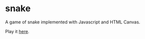 # snake

A game of snake implemented with Javascript and HTML Canvas.

Play it [here](http://www.mariaxia.tumblr.com/snake).
